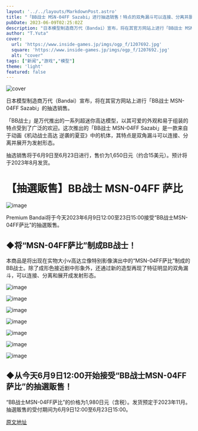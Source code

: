 ```yaml
---
layout: '../../layouts/MarkdownPost.astro'
title: "「BB战士 MSN-04FF Sazabi」进行抽选销售！特点的双角漏斗可以连接、分离并展开为发射形态"
pubDate: 2023-06-09T02:25:02Z
description: "日本模型制造商万代（Bandai）宣布，将在其官方网站上进行「BB战士 MSN-04FF Sazabi」的抽选销售。"
author: "T.Yuta"
cover:
  url: 'https://www.inside-games.jp/imgs/ogp_f/1207692.jpg'
  square: 'https://www.inside-games.jp/imgs/ogp_f/1207692.jpg'
  alt: "cover"
tags: ["新闻","游戏","模型"]
theme: 'light'
featured: false
---
```


![cover](https://www.inside-games.jp/imgs/ogp_f/1207692.jpg)

日本模型制造商万代（Bandai）宣布，将在其官方网站上进行「BB战士 MSN-04FF Sazabi」的抽选销售。

「BB战士」是万代推出的一系列超迷你高达模型，以其可爱的外观和易于组装的特点受到了广泛的欢迎。这次推出的「BB战士 MSN-04FF Sazabi」是一款来自于动画《机动战士高达 逆袭的夏亚》中的机体，其特点是双角漏斗可以连接、分离并展开为发射形态。

抽选销售将于6月9日至6月23日进行，售价为1,650日元（约合15美元）。预计将于2023年8月发货。

# 【抽選販售】BB战士 MSN-04FF 萨比

![image](https://www.inside-games.jp/imgs/zoom/1207692.jpg)

Premium Bandai将于今天2023年6月9日12:00至23日15:00接受“BB战士MSN-04FF萨比”的抽選販售。

## ◆将“MSN-04FF萨比”制成BB战士！

本商品是将出现在实物大小ν高达立像特别影像演出中的“MSN-04FF萨比”制成的BB战士。除了成形色接近剧中形象外，还通过新的造型再现了特征明显的双角漏斗，可以连接、分离和展开成发射形态。

![image](https://www.inside-games.jp/imgs/zoom/1207694.jpg)

![image](https://www.inside-games.jp/imgs/zoom/1207693.jpg)

![image](https://www.inside-games.jp/imgs/zoom/1207695.jpg)

![image](https://www.inside-games.jp/imgs/zoom/1207696.jpg)

![image](https://www.inside-games.jp/imgs/zoom/1207697.jpg)

![image](https://www.inside-games.jp/imgs/zoom/1207698.jpg)

![image](https://www.inside-games.jp/imgs/zoom/1207699.jpg)

## ◆从今天6月9日12:00开始接受“BB战士MSN-04FF萨比”的抽選販售！

“BB战士MSN-04FF萨比”的价格为1,980日元（含税）。发货预定于2023年11月。抽選販售的受付期间为6月9日12:00至6月23日15:00。

  [原文地址](https://www.inside-games.jp/article/2023/06/09/146455.html)